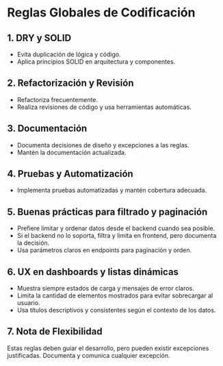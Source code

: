 # Reglas Globales de Codificación

## 1. DRY y SOLID

- Evita duplicación de lógica y código.
- Aplica principios SOLID en arquitectura y componentes.

## 2. Refactorización y Revisión

- Refactoriza frecuentemente.
- Realiza revisiones de código y usa herramientas automáticas.

## 3. Documentación

- Documenta decisiones de diseño y excepciones a las reglas.
- Mantén la documentación actualizada.

## 4. Pruebas y Automatización

- Implementa pruebas automatizadas y mantén cobertura adecuada.

## 5. Buenas prácticas para filtrado y paginación

- Prefiere limitar y ordenar datos desde el backend cuando sea posible.
- Si el backend no lo soporta, filtra y limita en frontend, pero documenta la decisión.
- Usa parámetros claros en endpoints para paginación y orden.

## 6. UX en dashboards y listas dinámicas

- Muestra siempre estados de carga y mensajes de error claros.
- Limita la cantidad de elementos mostrados para evitar sobrecargar al usuario.
- Usa títulos descriptivos y consistentes según el contexto de los datos.

## 7. Nota de Flexibilidad

Estas reglas deben guiar el desarrollo, pero pueden existir excepciones justificadas. Documenta y comunica cualquier excepción.
